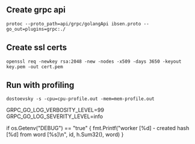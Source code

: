 ## Create grpc api

```shell script
protoc --proto_path=api/grpc/golangApi ibsen.proto --go_out=plugins=grpc:./
```

## Create ssl certs

```shell script
openssl req -newkey rsa:2048 -new -nodes -x509 -days 3650 -keyout key.pem -out cert.pem
```

## Run with profiling

```shell script
dostoevsky -s -cpu=cpu-profile.out -mem=mem-profile.out
```

GRPC_GO_LOG_VERBOSITY_LEVEL=99 GRPC_GO_LOG_SEVERITY_LEVEL=info


if os.Getenv("DEBUG") == "true" {
		fmt.Printf("worker [%d] - created hash [%d] from word [%s]\n", id, h.Sum32(), word)
	}